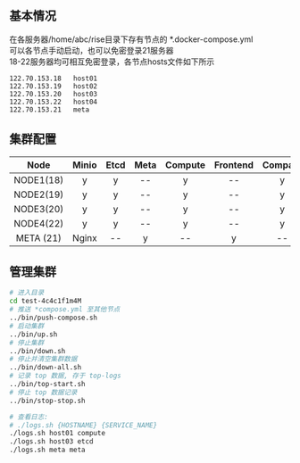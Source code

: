 ## 基本情况

在各服务器/home/abc/rise目录下存有节点的 *.docker-compose.yml  
可以各节点手动启动，也可以免密登录21服务器  
18-22服务器均可相互免密登录，各节点hosts文件如下所示

```
122.70.153.18   host01
122.70.153.19   host02
122.70.153.20   host03
122.70.153.22   host04
122.70.153.21   meta
```

## 集群配置

|Node |Minio|Etcd |Meta |Compute|Frontend|Compact|Kafka
|:--: |:--: |:--:|:--:|:--:|:--:|:--:|:--:|
|NODE1(18)|y    |y   |--  |y   |-- |y |--|
|NODE2(19)|y    |y   |--  |y   |-- |y |--|
|NODE3(20)|y    |y   |--  |y   |-- |y |--|
|NODE4(22)|y    |y   |--  |y   |-- |y |--|
|META (21)|Nginx|--  |y   |--  |y  |--|y |


## 管理集群

```bash
# 进入目录
cd test-4c4c1f1m4M
# 推送 *compose.yml 至其他节点
../bin/push-compose.sh
# 启动集群
../bin/up.sh
# 停止集群
../bin/down.sh
# 停止并清空集群数据
../bin/down-all.sh
# 记录 top 数据, 存于 top-logs
../bin/top-start.sh
# 停止 top 数据记录
../bin/stop-stop.sh

# 查看日志: 
# ./logs.sh {HOSTNAME} {SERVICE_NAME}
./logs.sh host01 compute
./logs.sh host03 etcd
./logs.sh meta meta
```

